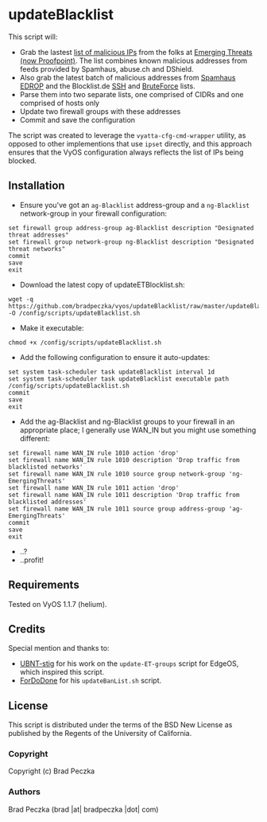updateBlacklist
===================

This script will:
  * Grab the lastest [list of malicious IPs](http://rules.emergingthreats.net/fwrules/emerging-Block-IPs.txt) from the folks at [Emerging Threats (now Proofpoint)](http://www.emergingthreats.net). The list combines known malicious addresses from feeds provided by Spamhaus, abuse.ch and DShield.
  * Also grab the latest batch of malicious addresses from [Spamhaus EDROP](http://www.spamhaus.org/drop/edrop.txt) and the Blocklist.de [SSH](http://lists.blocklist.de/lists/ssh.txt) and [BruteForce](https://lists.blocklist.de/lists/bruteforcelogin.txt) lists.
  * Parse them into two separate lists, one comprised of CIDRs and one comprised of hosts only
  * Update two firewall groups with these addresses
  * Commit and save the configuration
  
The script was created to leverage the `vyatta-cfg-cmd-wrapper` utility, as opposed to other implementions that use `ipset` directly, and this approach ensures that the VyOS configuration always reflects the list of IPs being blocked.

Installation
---------

  * Ensure you've got an `ag-Blacklist` address-group and a `ng-Blacklist` network-group in your firewall configuration:
  
  ```
  set firewall group address-group ag-Blacklist description "Designated threat addresses"
  set firewall group network-group ng-Blacklist description "Designated threat networks"
  commit
  save
  exit
  ```
  
  * Download the latest copy of updateETBlocklist.sh:
  
  ```
  wget -q https://github.com/bradpeczka/vyos/updateBlacklist/raw/master/updateBlacklist.sh -O /config/scripts/updateBlacklist.sh
  ```
  
  * Make it executable:
  
  ```
  chmod +x /config/scripts/updateBlacklist.sh
  ```
  
  * Add the following configuration to ensure it auto-updates:
  
  ```
  set system task-scheduler task updateBlacklist interval 1d
  set system task-scheduler task updateBlacklist executable path /config/scripts/updateBlacklist.sh
  commit
  save
  exit
  ```
  
  * Add the ag-Blacklist and ng-Blacklist groups to your firewall in an appropriate place; I generally use WAN_IN but you might use something different:
  
  ```
  set firewall name WAN_IN rule 1010 action 'drop'
  set firewall name WAN_IN rule 1010 description 'Drop traffic from blacklisted networks'
  set firewall name WAN_IN rule 1010 source group network-group 'ng-EmergingThreats'
  set firewall name WAN_IN rule 1011 action 'drop'
  set firewall name WAN_IN rule 1011 description 'Drop traffic from blacklisted addresses'
  set firewall name WAN_IN rule 1011 source group address-group 'ag-EmergingThreats'
  commit
  save
  exit
  ```
  
  * ..?
  * ..profit!
  
Requirements
------------

Tested on VyOS 1.1.7 (helium).

Credits
-------

Special mention and thanks to:
  * [UBNT-stig](https://community.ubnt.com/t5/EdgeMAX/Emerging-Threats-Blacklist/m-p/801422#M28771) for his work on the `update-ET-groups` script for EdgeOS, which inspired this script.
  * [ForDoDone](https://fordodone.com/2013/10/01/vyatta-create-and-update-ip-based-ban-lists-from-spamhaus/) for his `updateBanList.sh` script.

License
-------

This script is distributed under the terms of the BSD New License as published by the Regents of the University of California.

### Copyright

  Copyright (c) Brad Peczka

### Authors
  
  Brad Peczka
  (brad |at| bradpeczka |dot| com)
